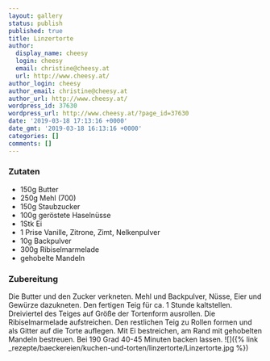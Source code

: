 ```yaml
---
layout: gallery
status: publish
published: true
title: Linzertorte
author:
  display_name: cheesy
  login: cheesy
  email: christine@cheesy.at
  url: http://www.cheesy.at/
author_login: cheesy
author_email: christine@cheesy.at
author_url: http://www.cheesy.at/
wordpress_id: 37630
wordpress_url: http://www.cheesy.at/?page_id=37630
date: '2019-03-18 17:13:16 +0000'
date_gmt: '2019-03-18 16:13:16 +0000'
categories: []
comments: []
---
```

### Zutaten
* 150g Butter
* 250g Mehl (700)
* 150g Staubzucker
* 100g geröstete Haselnüsse
* 1Stk Ei
* 1 Prise Vanille, Zitrone, Zimt, Nelkenpulver
* 10g Backpulver
* 300g Ribiselmarmelade
* gehobelte Mandeln
### Zubereitung
Die Butter und den Zucker verkneten. Mehl und Backpulver, Nüsse, Eier und Gewürze dazukneten. Den fertigen Teig für ca. 1 Stunde kaltstellen.
Dreiviertel des Teiges auf Größe der Tortenform ausrollen. Die Ribiselmarmelade aufstreichen. Den restlichen Teig zu Rollen formen und als Gitter auf die Torte auflegen. Mit Ei bestreichen, am Rand mit gehobelten Mandeln bestreuen.
Bei 190 Grad 40-45 Minuten backen lassen.
![]({% link _rezepte/baeckereien/kuchen-und-torten/linzertorte/Linzertorte.jpg %})
